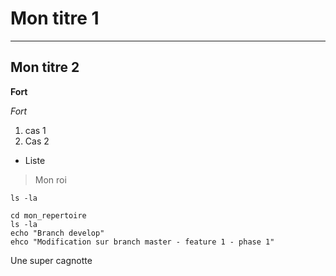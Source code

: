 # Mon titre 1
***
## Mon titre 2

**Fort**

*Fort*

1. cas 1
2. Cas 2

* Liste

> Mon roi

`ls -la`

```
cd mon_repertoire
ls -la
echo "Branch develop"
ehco "Modification sur branch master - feature 1 - phase 1"
```

Une super cagnotte
